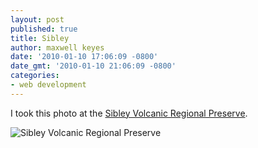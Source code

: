 ```yaml
---
layout: post
published: true
title: Sibley
author: maxwell keyes
date: '2010-01-10 17:06:09 -0800'
date_gmt: '2010-01-10 21:06:09 -0800'
categories:
- web development
---
```


I took this photo at the [Sibley Volcanic Regional Preserve](http://www.ebparks.org/parks/sibley).

![Sibley Volcanic Regional Preserve](./sibley-volcanic-preserve.jpg "Sibley Volcanic Regional Preserve")
